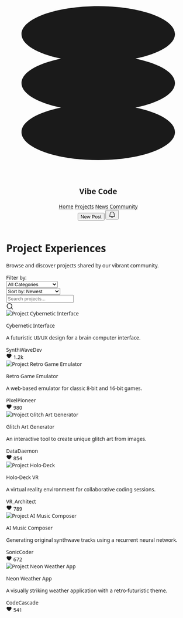 <html><head>
<link crossorigin="" href="https://fonts.gstatic.com/" rel="preconnect"/>
<link as="style" href="https://fonts.googleapis.com/css2?display=swap&amp;family=Noto+Sans%3Awght%40400%3B500%3B700%3B900&amp;family=Space+Grotesk%3Awght%40400%3B500%3B700" onload="this.rel='stylesheet'" rel="stylesheet"/>
<title>Vibe Code - Projects</title>
<link href="data:image/x-icon;base64," rel="icon" type="image/x-icon"/>
<meta charset="utf-8"/>
<script src="https://cdn.tailwindcss.com?plugins=forms,container-queries"></script>
<style type="text/tailwindcss">
        :root {
            --primary-color: #8013ec;
        }
        .neon-glow {
            box-shadow: 0 0 5px var(--primary-color), 0 0 10px var(--primary-color), 0 0 15px var(--primary-color);
        }
        .neon-text {
            text-shadow: 0 0 5px var(--primary-color), 0 0 8px var(--primary-color);
        }
        .project-card:hover .neon-glow-sm {
            box-shadow: 0 0 3px var(--primary-color), 0 0 6px var(--primary-color);
        }
    </style>
</head>
<body class="bg-[#0D0A11] text-white">
<div class="relative flex h-auto min-h-screen w-full flex-col bg-[#1a1122] dark group/design-root overflow-x-hidden" style='font-family: "Space Grotesk", "Noto Sans", sans-serif;'>
<div class="layout-container flex h-full grow flex-col">
<header class="flex items-center justify-between whitespace-nowrap border-b border-solid border-[#362348] px-10 py-4 backdrop-blur-sm bg-[#1a1122]/80 sticky top-0 z-50">
<div class="flex items-center gap-4">
<div class="text-[var(--primary-color)] size-8 neon-text">
<svg fill="none" viewBox="0 0 48 48" xmlns="http://www.w3.org/2000/svg">
<path d="M44 11.2727C44 14.0109 39.8386 16.3957 33.69 17.6364C39.8386 18.877 44 21.2618 44 24C44 26.7382 39.8386 29.123 33.69 30.3636C39.8386 31.6043 44 33.9891 44 36.7273C44 40.7439 35.0457 44 24 44C12.9543 44 4 40.7439 4 36.7273C4 33.9891 8.16144 31.6043 14.31 30.3636C8.16144 29.123 4 26.7382 4 24C4 21.2618 8.16144 18.877 14.31 17.6364C8.16144 16.3957 4 14.0109 4 11.2727C4 7.25611 12.9543 4 24 4C35.0457 4 44 7.25611 44 11.2727Z" fill="currentColor"></path>
</svg>
</div>
<h2 class="text-white text-xl font-bold leading-tight tracking-[-0.015em] neon-text">Vibe Code</h2>
</div>
<nav class="flex flex-1 justify-center">
<div class="flex items-center gap-9">
<a class="text-white text-sm font-medium leading-normal hover:text-[var(--primary-color)] transition-colors" href="#">Home</a>
<a class="text-[var(--primary-color)] text-sm font-bold leading-normal" href="#">Projects</a>
<a class="text-white text-sm font-medium leading-normal hover:text-[var(--primary-color)] transition-colors" href="#">News</a>
<a class="text-white text-sm font-medium leading-normal hover:text-[var(--primary-color)] transition-colors" href="#">Community</a>
</div>
</nav>
<div class="flex items-center gap-4">
<button class="flex min-w-[84px] max-w-[480px] cursor-pointer items-center justify-center overflow-hidden rounded-md h-10 px-4 bg-[var(--primary-color)] text-white text-sm font-bold leading-normal tracking-[0.015em] hover:bg-opacity-90 transition-all neon-glow">
<span class="truncate">New Post</span>
</button>
<button class="flex max-w-[480px] cursor-pointer items-center justify-center overflow-hidden rounded-md h-10 bg-[#362348] text-white gap-2 text-sm font-bold leading-normal tracking-[0.015em] min-w-0 px-2.5 hover:bg-[#4a315e] transition-colors">
<div class="text-white" data-icon="Bell" data-size="20px" data-weight="regular">
<svg fill="currentColor" height="20px" viewBox="0 0 256 256" width="20px" xmlns="http://www.w3.org/2000/svg">
<path d="M221.8,175.94C216.25,166.38,208,139.33,208,104a80,80,0,1,0-160,0c0,35.34-8.26,62.38-13.81,71.94A16,16,0,0,0,48,200H88.81a40,40,0,0,0,78.38,0H208a16,16,0,0,0,13.8-24.06ZM128,216a24,24,0,0,1-22.62-16h45.24A24,24,0,0,1,128,216ZM48,184c7.7-13.24,16-43.92,16-80a64,64,0,1,1,128,0c0,36.05,8.28,66.73,16,80Z"></path>
</svg>
</div>
</button>
<div class="bg-center bg-no-repeat aspect-square bg-cover rounded-full size-10 border-2 border-[var(--primary-color)] neon-glow" style='background-image: url("https://lh3.googleusercontent.com/aida-public/AB6AXuBu6CgNai0Ijy2g9vheNU_aSgS8_dQQzSjtVuU95M9bSLtPlJl2BYSNRbiYFOn2xfjNICkgjWD0ikHtiaNTKZL6hmf4PrhNSY3iR3Rfg59HXDj1VxsawaU7LN7eZmf0N8Gp8-zepKb3P9GwpuYpGvTl5FOAcZ8_N54H4JnfTGjCelT1BKKoyOusQzvLxI9HcViTgw_G2dPFllY6Ucx14ylz8kQXrIpKX9HD51n92F2mQFYpR4SrnYyB_867IGqqJvFRkixqT6V-r4E");'></div>
</div>
</header>
<main class="px-16 flex flex-1 flex-col py-10">
<div class="flex flex-col gap-6 items-center w-full max-w-[1200px] mx-auto">
<div class="w-full text-center">
<h1 class="text-white text-5xl font-black leading-tight tracking-[-0.033em] neon-text">Project Experiences</h1>
<p class="text-gray-300 text-lg font-normal leading-normal mt-2">Browse and discover projects shared by our vibrant community.</p>
</div>
<div class="w-full flex flex-col md:flex-row gap-4 items-center justify-between p-4 bg-[#1F172C] rounded-lg border border-[#362348]">
<div class="flex items-center gap-4 w-full md:w-auto">
<span class="text-white font-medium">Filter by:</span>
<div class="relative">
<select class="bg-[#362348] text-white rounded-md pl-3 pr-8 py-2 appearance-none focus:outline-none focus:ring-2 focus:ring-[var(--primary-color)] border border-transparent focus:border-[var(--primary-color)] transition-all">
<option>All Categories</option>
<option>Web Development</option>
<option>Game Development</option>
<option>Mobile Apps</option>
<option>AI &amp; ML</option>
</select>
</div>
<div class="relative">
<select class="bg-[#362348] text-white rounded-md pl-3 pr-8 py-2 appearance-none focus:outline-none focus:ring-2 focus:ring-[var(--primary-color)] border border-transparent focus:border-[var(--primary-color)] transition-all">
<option>Sort by: Newest</option>
<option>Sort by: Most Liked</option>
<option>Sort by: Most Viewed</option>
</select>
</div>
</div>
<div class="relative w-full md:w-64">
<input class="w-full bg-[#362348] text-white rounded-md pl-10 pr-4 py-2 focus:outline-none focus:ring-2 focus:ring-[var(--primary-color)] border border-transparent focus:border-[var(--primary-color)] transition-all" placeholder="Search projects..." type="text"/>
<div class="absolute left-3 top-1/2 -translate-y-1/2 text-gray-400">
<svg fill="none" height="20" stroke="currentColor" stroke-linecap="round" stroke-linejoin="round" stroke-width="2" viewBox="0 0 24 24" width="20" xmlns="http://www.w3.org/2000/svg">
<circle cx="11" cy="11" r="8"></circle>
<line x1="21" x2="16.65" y1="21" y2="16.65"></line>
</svg>
</div>
</div>
</div>
<div class="grid grid-cols-1 md:grid-cols-2 lg:grid-cols-3 gap-8 w-full py-8">
<div class="flex flex-col gap-4 rounded-lg bg-[#1F172C] p-4 border border-[#362348] transition-all duration-300 project-card hover:border-[var(--primary-color)] neon-glow-sm">
<div class="w-full bg-center bg-no-repeat aspect-video bg-cover rounded-md flex flex-col overflow-hidden">
<img alt="Project Cybernetic Interface" class="w-full h-full object-cover group-hover:scale-105 transition-transform duration-300" src="https://lh3.googleusercontent.com/aida-public/AB6AXuD354z09p6cOaX5r8Wq8N6n6F8F5H7w2m3HjK4l9j9r8f9g9o0e9D8c7c6B5a4G3f2E1D0c9b8A7a6543210987654321"/>
</div>
<div>
<p class="text-white text-xl font-bold leading-tight">Cybernetic Interface</p>
<p class="text-[#ad92c9] text-sm font-normal leading-normal mt-1">A futuristic UI/UX design for a brain-computer interface.</p>
<div class="flex items-center justify-between mt-4">
<div class="flex items-center gap-2">
<div class="bg-center bg-no-repeat aspect-square bg-cover rounded-full size-6 border border-[var(--primary-color)]" style='background-image: url("https://lh3.googleusercontent.com/aida-public/AB6AXuBu6CgNai0Ijy2g9vheNU_aSgS8_dQQzSjtVuU95M9bSLtPlJl2BYSNRbiYFOn2xfjNICkgjWD0ikHtiaNTKZL6hmf4PrhNSY3iR3Rfg59HXDj1VxsawaU7LN7eZmf0N8Gp8-zepKb3P9GwpuYpGvTl5FOAcZ8_N54H4JnfTGjCelT1BKKoyOusQzvLxI9HcViTgw_G2dPFllY6Ucx14ylz8kQXrIpKX9HD51n92F2mQFYpR4SrnYyB_867IGqqJvFRkixqT6V-r4E");'></div>
<span class="text-sm text-gray-300">SynthWaveDev</span>
</div>
<div class="flex items-center gap-2 text-sm text-gray-400">
<svg class="text-[var(--primary-color)]" fill="currentColor" height="16" viewBox="0 0 24 24" width="16" xmlns="http://www.w3.org/2000/svg"><path d="M12 21.35l-1.45-1.32C5.4 15.36 2 12.28 2 8.5 2 5.42 4.42 3 7.5 3c1.74 0 3.41.81 4.5 2.09C13.09 3.81 14.76 3 16.5 3 19.58 3 22 5.42 22 8.5c0 3.78-3.4 6.86-8.55 11.54L12 21.35z"></path></svg>
<span>1.2k</span>
</div>
</div>
</div>
</div>
<div class="flex flex-col gap-4 rounded-lg bg-[#1F172C] p-4 border border-[#362348] transition-all duration-300 project-card hover:border-[var(--primary-color)] neon-glow-sm">
<div class="w-full bg-center bg-no-repeat aspect-video bg-cover rounded-md flex flex-col overflow-hidden">
<img alt="Project Retro Game Emulator" class="w-full h-full object-cover group-hover:scale-105 transition-transform duration-300" src="https://lh3.googleusercontent.com/aida-public/AB6AXuD354z09p6cOaX5r8Wq8N6n6F8F5H7w2m3HjK4l9j9r8f9g9o0e9D8c7c6B5a4G3f2E1D0c9b8A7a6543210987654322"/>
</div>
<div>
<p class="text-white text-xl font-bold leading-tight">Retro Game Emulator</p>
<p class="text-[#ad92c9] text-sm font-normal leading-normal mt-1">A web-based emulator for classic 8-bit and 16-bit games.</p>
<div class="flex items-center justify-between mt-4">
<div class="flex items-center gap-2">
<div class="bg-center bg-no-repeat aspect-square bg-cover rounded-full size-6 border border-[var(--primary-color)]" style='background-image: url("https://lh3.googleusercontent.com/aida-public/AB6AXuD4W6WTXVBLSTFTcBzR_DQ7gfwnqzaKTNGXT3H8VgjTbvPzlQolLaq56ExKxO7_mSQp9wn8VPjqilBS44hrq3Mn15k1cU461SqVwTXUEQ84wZJSZIUEfMgYGgvEjuxD3I3AFDJ07v6s-8Oj0SYfhBBAp-vbwvwEqL9Z_2OB43phqW6-5kJGVvDSm1LVJvIsju9Ux6PHhWQ0s1BmRUO4Bwp4sVpfeJxImNxTdhDJmJ3Cy3LAPCnE6Qvzg8GgeC6a5a5GcHoTLR7Qc-k");'></div>
<span class="text-sm text-gray-300">PixelPioneer</span>
</div>
<div class="flex items-center gap-2 text-sm text-gray-400">
<svg class="text-[var(--primary-color)]" fill="currentColor" height="16" viewBox="0 0 24 24" width="16" xmlns="http://www.w3.org/2000/svg"><path d="M12 21.35l-1.45-1.32C5.4 15.36 2 12.28 2 8.5 2 5.42 4.42 3 7.5 3c1.74 0 3.41.81 4.5 2.09C13.09 3.81 14.76 3 16.5 3 19.58 3 22 5.42 22 8.5c0 3.78-3.4 6.86-8.55 11.54L12 21.35z"></path></svg>
<span>980</span>
</div>
</div>
</div>
</div>
<div class="flex flex-col gap-4 rounded-lg bg-[#1F172C] p-4 border border-[#362348] transition-all duration-300 project-card hover:border-[var(--primary-color)] neon-glow-sm">
<div class="w-full bg-center bg-no-repeat aspect-video bg-cover rounded-md flex flex-col overflow-hidden">
<img alt="Project Glitch Art Generator" class="w-full h-full object-cover group-hover:scale-105 transition-transform duration-300" src="https://lh3.googleusercontent.com/aida-public/AB6AXuD354z09p6cOaX5r8Wq8N6n6F8F5H7w2m3HjK4l9j9r8f9g9o0e9D8c7c6B5a4G3f2E1D0c9b8A7a6543210987654323"/>
</div>
<div>
<p class="text-white text-xl font-bold leading-tight">Glitch Art Generator</p>
<p class="text-[#ad92c9] text-sm font-normal leading-normal mt-1">An interactive tool to create unique glitch art from images.</p>
<div class="flex items-center justify-between mt-4">
<div class="flex items-center gap-2">
<div class="bg-center bg-no-repeat aspect-square bg-cover rounded-full size-6 border border-[var(--primary-color)]" style='background-image: url("https://lh3.googleusercontent.com/aida-public/AB6AXuCfObs8xg4eTMi1xPbLs003sq63Ql2vEaJjbHPAM4Mh1y-s4SIB0Je9G7cky19b9H5dTFWTdEXbLChPRZMvpGBHxE7Zv56WsLWptMNTjgsquzm9aKiQScZhIce9SSkPgxvX2bxoP_ZZoLxG1N4ETd6HsLT_8yq9BYbDiJEDuWy5_URWyS-by6wWBL0OXIIqC6k4yjSr7nXv4tLFZ7dE4HpZM0-ZmCC6CcnIHZ5oj4MqxGKmV2Wux81tO69xNM_a7FGJa3Y5yhTTFEc");'></div>
<span class="text-sm text-gray-300">DataDaemon</span>
</div>
<div class="flex items-center gap-2 text-sm text-gray-400">
<svg class="text-[var(--primary-color)]" fill="currentColor" height="16" viewBox="0 0 24 24" width="16" xmlns="http://www.w3.org/2000/svg"><path d="M12 21.35l-1.45-1.32C5.4 15.36 2 12.28 2 8.5 2 5.42 4.42 3 7.5 3c1.74 0 3.41.81 4.5 2.09C13.09 3.81 14.76 3 16.5 3 19.58 3 22 5.42 22 8.5c0 3.78-3.4 6.86-8.55 11.54L12 21.35z"></path></svg>
<span>854</span>
</div>
</div>
</div>
</div>
<div class="flex flex-col gap-4 rounded-lg bg-[#1F172C] p-4 border border-[#362348] transition-all duration-300 project-card hover:border-[var(--primary-color)] neon-glow-sm">
<div class="w-full bg-center bg-no-repeat aspect-video bg-cover rounded-md flex flex-col overflow-hidden">
<img alt="Project Holo-Deck" class="w-full h-full object-cover group-hover:scale-105 transition-transform duration-300" src="https://lh3.googleusercontent.com/aida-public/AB6AXuD354z09p6cOaX5r8Wq8N6n6F8F5H7w2m3HjK4l9j9r8f9g9o0e9D8c7c6B5a4G3f2E1D0c9b8A7a6543210987654324"/>
</div>
<div>
<p class="text-white text-xl font-bold leading-tight">Holo-Deck VR</p>
<p class="text-[#ad92c9] text-sm font-normal leading-normal mt-1">A virtual reality environment for collaborative coding sessions.</p>
<div class="flex items-center justify-between mt-4">
<div class="flex items-center gap-2">
<div class="bg-center bg-no-repeat aspect-square bg-cover rounded-full size-6 border border-[var(--primary-color)]" style='background-image: url("https://lh3.googleusercontent.com/aida-public/AB6AXuBhS0R0FDn7VsJRs3qGk1fQDi5QSCgsjqM6QXdgYuUXMWdRcgwIDh3WqgwqfLAMcAqxdL5wwaVyHoRjw8IZKAWWGDuVB_w0RuuYqQd3qdtrSPatdkaEBRPbhZp_NEcnqx4Y6ypV0BAjXicKJITHNj_sr8610r5tWqdBNZCaQq-x-AGfzpmMuXLcQwloqJBZCabiucAKS5wsR_TPD18VYmLGcGi_Y9fOzW-6Xa9H3m76JdqIqMg9707zjT0U3XyOj6qI7JLjA8xVeWI");'></div>
<span class="text-sm text-gray-300">VR_Architect</span>
</div>
<div class="flex items-center gap-2 text-sm text-gray-400">
<svg class="text-[var(--primary-color)]" fill="currentColor" height="16" viewBox="0 0 24 24" width="16" xmlns="http://www.w3.org/2000/svg"><path d="M12 21.35l-1.45-1.32C5.4 15.36 2 12.28 2 8.5 2 5.42 4.42 3 7.5 3c1.74 0 3.41.81 4.5 2.09C13.09 3.81 14.76 3 16.5 3 19.58 3 22 5.42 22 8.5c0 3.78-3.4 6.86-8.55 11.54L12 21.35z"></path></svg>
<span>789</span>
</div>
</div>
</div>
</div>
<div class="flex flex-col gap-4 rounded-lg bg-[#1F172C] p-4 border border-[#362348] transition-all duration-300 project-card hover:border-[var(--primary-color)] neon-glow-sm">
<div class="w-full bg-center bg-no-repeat aspect-video bg-cover rounded-md flex flex-col overflow-hidden">
<img alt="Project AI Music Composer" class="w-full h-full object-cover group-hover:scale-105 transition-transform duration-300" src="https://lh3.googleusercontent.com/aida-public/AB6AXuD354z09p6cOaX5r8Wq8N6n6F8F5H7w2m3HjK4l9j9r8f9g9o0e9D8c7c6B5a4G3f2E1D0c9b8A7a6543210987654325"/>
</div>
<div>
<p class="text-white text-xl font-bold leading-tight">AI Music Composer</p>
<p class="text-[#ad92c9] text-sm font-normal leading-normal mt-1">Generating original synthwave tracks using a recurrent neural network.</p>
<div class="flex items-center justify-between mt-4">
<div class="flex items-center gap-2">
<div class="bg-center bg-no-repeat aspect-square bg-cover rounded-full size-6 border border-[var(--primary-color)]" style='background-image: url("https://lh3.googleusercontent.com/aida-public/AB6AXuAOjNUDgNlCQvJR4Xwcud5SbJqBidWq3bCU5sFQHOBbpVIUhkJuubI3vuKbIthUqSl6svjq2B5k4qyEJmVYdQ2EDRWmF8j4FnCbsw3rYcKCdQ91wrxgpsuPT8pKTnIZVVJIgbu6il5tIdyU-m_PjuWMG-c_Jg4swwz1XzbahNUu1fJ4u0U8TEvw0ZMbqD5hjrx1k9KRqhR048obQ_lIpP7bOLTeHepK1GNRt1eGT-k_FAtDOfpVy_-wzG6PhToSHLBLFh4affZIwbU");'></div>
<span class="text-sm text-gray-300">SonicCoder</span>
</div>
<div class="flex items-center gap-2 text-sm text-gray-400">
<svg class="text-[var(--primary-color)]" fill="currentColor" height="16" viewBox="0 0 24 24" width="16" xmlns="http://www.w3.org/2000/svg"><path d="M12 21.35l-1.45-1.32C5.4 15.36 2 12.28 2 8.5 2 5.42 4.42 3 7.5 3c1.74 0 3.41.81 4.5 2.09C13.09 3.81 14.76 3 16.5 3 19.58 3 22 5.42 22 8.5c0 3.78-3.4 6.86-8.55 11.54L12 21.35z"></path></svg>
<span>672</span>
</div>
</div>
</div>
</div>
<div class="flex flex-col gap-4 rounded-lg bg-[#1F172C] p-4 border border-[#362348] transition-all duration-300 project-card hover:border-[var(--primary-color)] neon-glow-sm">
<div class="w-full bg-center bg-no-repeat aspect-video bg-cover rounded-md flex flex-col overflow-hidden">
<img alt="Project Neon Weather App" class="w-full h-full object-cover group-hover:scale-105 transition-transform duration-300" src="https://lh3.googleusercontent.com/aida-public/AB6AXuD354z09p6cOaX5r8Wq8N6n6F8F5H7w2m3HjK4l9j9r8f9g9o0e9D8c7c6B5a4G3f2E1D0c9b8A7a6543210987654326"/>
</div>
<div>
<p class="text-white text-xl font-bold leading-tight">Neon Weather App</p>
<p class="text-[#ad92c9] text-sm font-normal leading-normal mt-1">A visually striking weather application with a retro-futuristic theme.</p>
<div class="flex items-center justify-between mt-4">
<div class="flex items-center gap-2">
<div class="bg-center bg-no-repeat aspect-square bg-cover rounded-full size-6 border border-[var(--primary-color)]" style='background-image: url("https://lh3.googleusercontent.com/aida-public/AB6AXuBLE-1Wi_jh1AI1MxIFo9tg3NLe5THooWjE0yyu0wL3p1x0UKBlH--X7yhhjYcfNb5buLOe4IKTfCPA07D5_4vK8NUD96f9ZzoxQtaHevSC5TiYM49B6lwwxgmaA7PS3HQ1HNusrqEI6bQOPweYA1QZc7XsMpjUeQBhomj0lw1wX8GMImcYySAiQQSaFtPW--E14U_BRhI-JLKA7Vt0jIhT8492Cja835BPOLNEQwPS85_UPHW-CLcRVR2xuO11QfuklE-cc8jdfVc");'></div>
<span class="text-sm text-gray-300">CodeCascade</span>
</div>
<div class="flex items-center gap-2 text-sm text-gray-400">
<svg class="text-[var(--primary-color)]" fill="currentColor" height="16" viewBox="0 0 24 24" width="16" xmlns="http://www.w3.org/2000/svg"><path d="M12 21.35l-1.45-1.32C5.4 15.36 2 12.28 2 8.5 2 5.42 4.42 3 7.5 3c1.74 0 3.41.81 4.5 2.09C13.09 3.81 14.76 3 16.5 3 19.58 3 22 5.42 22 8.5c0 3.78-3.4 6.86-8.55 11.54L12 21.35z"></path></svg>
<span>541</span>
</div>
</div>
</div>
</div>
</div>
</div>
</main>
</div>
</div>

</body></html>